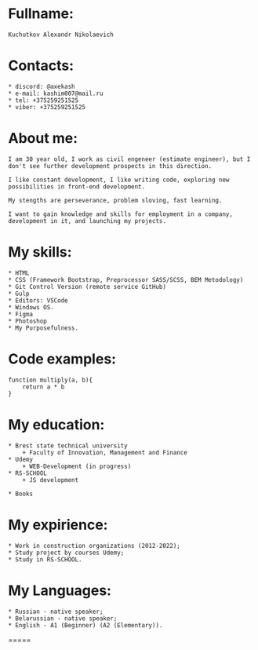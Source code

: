 # Fullname:

    Kuchutkov Alexandr Nikolaevich


# Contacts:

    * discord: @axekash
    * e-mail: kashim007@mail.ru
    * tel: +375259251525
    * viber: +375259251525

# About me:

    I am 30 year old, I work as civil engeneer (estimate engineer), but I don't see further development prospects in this direction.
    
    I like constant development, I like writing code, exploring new possibilities in front-end development.
    
    My stengths are perseverance, problem sloving, fast learning.
    
    I want to gain knowledge and skills for employment in a company, development in it, and launching my projects.

# My skills:

    * HTML
    * CSS (Framework Bootstrap, Preprocessor SASS/SCSS, BEM Metodology)
    * Git Control Version (remote service GitHub)
    * Gulp
    * Editors: VSCode
    * Windows OS.
    * Figma
    * Photoshop
    * My Purposefulness.

# Code examples:

    function multiply(a, b){ 
        return a * b
    }

# My education:

    * Brest state technical university
        + Faculty of Innovation, Management and Finance
    * Udemy 
        + WEB-Development (in progress)
    * RS-SCHOOL
        + JS development

    * Books

# My expirience:

    * Work in construction organizations (2012-2022);
    * Study project by courses Udemy;
    * Study in RS-SCHOOL.

# My Languages:

    * Russian - native speaker;
    * Belarussian - native speaker;
    * English - A1 (Beginner) (A2 (Elementary)).
=====






    
